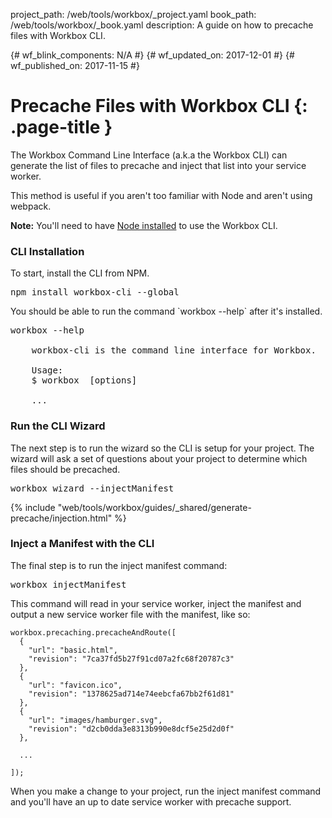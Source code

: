 project_path: /web/tools/workbox/_project.yaml
book_path: /web/tools/workbox/_book.yaml
description: A guide on how to precache files with Workbox CLI.

{# wf_blink_components: N/A #}
{# wf_updated_on: 2017-12-01 #}
{# wf_published_on: 2017-11-15 #}

# Precache Files with Workbox CLI {: .page-title }

<p>The Workbox Command Line Interface (a.k.a the Workbox CLI) can generate the
list of files to precache and inject that list into your service worker.</p>

<p>This method is useful if you aren't too familiar with Node and aren't using
webpack.</p>

<aside class="note"><b>Note:</b> You'll need to have 
<a href="https://nodejs.org/en/download/">Node installed</a> to use the 
Workbox CLI.</aside>

<h3>CLI Installation</h3>

<p>To start, install the CLI from NPM.</p>

<pre class="devsite-terminal devsite-click-to-copy">
npm install workbox-cli --global
</pre>

<p>You should be able to run the command `workbox --help` after it's installed.</p>

<pre class="devsite-terminal">
workbox --help

    workbox-cli is the command line interface for Workbox.

    Usage:
    $ workbox <command> [options]

    ...
</pre>

<h3>Run the CLI Wizard</h3>

<p>The next step is to run the wizard so the CLI is setup for your project. The
wizard will ask a set of questions about your project to determine which 
files should be precached.</p>

<pre class="devsite-terminal">
workbox wizard --injectManifest
</pre>

{% include "web/tools/workbox/guides/_shared/generate-precache/injection.html" %}

<h3>Inject a Manifest with the CLI</h3>

<p>The final step is to run the inject manifest command:</p>

<pre class="devsite-terminal">
workbox injectManifest
</pre>

<p>This command will read in your service worker, inject the manifest and output
a new service worker file with the manifest, like so:</p>

<pre class="prettyprint lang-javascript"><code>workbox.precaching.precacheAndRoute([
  {
    "url": "basic.html",
    "revision": "7ca37fd5b27f91cd07a2fc68f20787c3"
  },
  {
    "url": "favicon.ico",
    "revision": "1378625ad714e74eebcfa67bb2f61d81"
  },
  {
    "url": "images/hamburger.svg",
    "revision": "d2cb0dda3e8313b990e8dcf5e25d2d0f"
  },

  ...

]);</code></pre>

<p>When you make a change to your project, run the inject manifest command
and you'll have an up to date service worker with precache support.</p>
